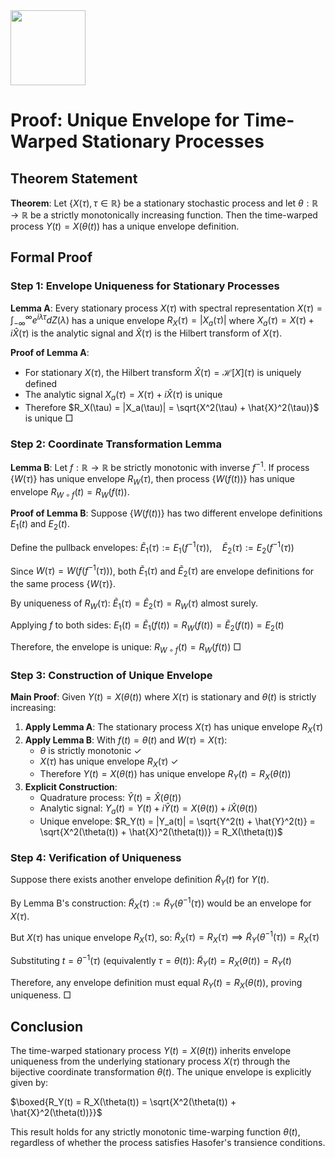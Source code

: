 <img src="https://r2cdn.perplexity.ai/pplx-full-logo-primary-dark%402x.png" class="logo" width="120"/>

# Proof: Unique Envelope for Time-Warped Stationary Processes

## Theorem Statement

**Theorem**: Let $\{X(\tau), \tau \in \mathbb{R}\}$ be a stationary stochastic process and let $\theta: \mathbb{R} \to \mathbb{R}$ be a strictly monotonically increasing function. Then the time-warped process $Y(t) = X(\theta(t))$ has a unique envelope definition.

## Formal Proof

### Step 1: Envelope Uniqueness for Stationary Processes

**Lemma A**: Every stationary process $X(\tau)$ with spectral representation
$X(\tau) = \int_{-\infty}^{\infty} e^{i\lambda \tau} dZ(\lambda)$
has a unique envelope $R_X(\tau) = |X_a(\tau)|$ where $X_a(\tau) = X(\tau) + i\hat{X}(\tau)$ is the analytic signal and $\hat{X}(\tau)$ is the Hilbert transform of $X(\tau)$.

**Proof of Lemma A**:

- For stationary $X(\tau)$, the Hilbert transform $\hat{X}(\tau) = \mathcal{H}[X](\tau)$ is uniquely defined
- The analytic signal $X_a(\tau) = X(\tau) + i\hat{X}(\tau)$ is unique
- Therefore $R_X(\tau) = |X_a(\tau)| = \sqrt{X^2(\tau) + \hat{X}^2(\tau)}$ is unique □


### Step 2: Coordinate Transformation Lemma

**Lemma B**: Let $f: \mathbb{R} \to \mathbb{R}$ be strictly monotonic with inverse $f^{-1}$. If process $\{W(\tau)\}$ has unique envelope $R_W(\tau)$, then process $\{W(f(t))\}$ has unique envelope $R_{W \circ f}(t) = R_W(f(t))$.

**Proof of Lemma B**:
Suppose $\{W(f(t))\}$ has two different envelope definitions $E_1(t)$ and $E_2(t)$.

Define the pullback envelopes:
$\tilde{E}_1(\tau) := E_1(f^{-1}(\tau)), \quad \tilde{E}_2(\tau) := E_2(f^{-1}(\tau))$

Since $W(\tau) = W(f(f^{-1}(\tau)))$, both $\tilde{E}_1(\tau)$ and $\tilde{E}_2(\tau)$ are envelope definitions for the same process $\{W(\tau)\}$.

By uniqueness of $R_W(\tau)$: $\tilde{E}_1(\tau) = \tilde{E}_2(\tau) = R_W(\tau)$ almost surely.

Applying $f$ to both sides:
$E_1(t) = \tilde{E}_1(f(t)) = R_W(f(t)) = \tilde{E}_2(f(t)) = E_2(t)$

Therefore, the envelope is unique: $R_{W \circ f}(t) = R_W(f(t))$ □

### Step 3: Construction of Unique Envelope

**Main Proof**:
Given $Y(t) = X(\theta(t))$ where $X(\tau)$ is stationary and $\theta(t)$ is strictly increasing:

1) **Apply Lemma A**: The stationary process $X(\tau)$ has unique envelope $R_X(\tau)$
2) **Apply Lemma B**: With $f(t) = \theta(t)$ and $W(\tau) = X(\tau)$:
    - $\theta$ is strictly monotonic ✓
    - $X(\tau)$ has unique envelope $R_X(\tau)$ ✓
    - Therefore $Y(t) = X(\theta(t))$ has unique envelope $R_Y(t) = R_X(\theta(t))$
3) **Explicit Construction**:
    - Quadrature process: $\hat{Y}(t) = \hat{X}(\theta(t))$
    - Analytic signal: $Y_a(t) = Y(t) + i\hat{Y}(t) = X(\theta(t)) + i\hat{X}(\theta(t))$
    - Unique envelope:
$R_Y(t) = |Y_a(t)| = \sqrt{Y^2(t) + \hat{Y}^2(t)} = \sqrt{X^2(\theta(t)) + \hat{X}^2(\theta(t))} = R_X(\theta(t))$

### Step 4: Verification of Uniqueness

Suppose there exists another envelope definition $\tilde{R}_Y(t)$ for $Y(t)$.

By Lemma B's construction: $\tilde{R}_X(\tau) := \tilde{R}_Y(\theta^{-1}(\tau))$ would be an envelope for $X(\tau)$.

But $X(\tau)$ has unique envelope $R_X(\tau)$, so:
$\tilde{R}_X(\tau) = R_X(\tau) \implies \tilde{R}_Y(\theta^{-1}(\tau)) = R_X(\tau)$

Substituting $t = \theta^{-1}(\tau)$ (equivalently $\tau = \theta(t)$):
$\tilde{R}_Y(t) = R_X(\theta(t)) = R_Y(t)$

Therefore, any envelope definition must equal $R_Y(t) = R_X(\theta(t))$, proving uniqueness. □

## Conclusion

The time-warped stationary process $Y(t) = X(\theta(t))$ inherits envelope uniqueness from the underlying stationary process $X(\tau)$ through the bijective coordinate transformation $\theta(t)$. The unique envelope is explicitly given by:

$\boxed{R_Y(t) = R_X(\theta(t)) = \sqrt{X^2(\theta(t)) + \hat{X}^2(\theta(t))}}$

This result holds for any strictly monotonic time-warping function $\theta(t)$, regardless of whether the process satisfies Hasofer's transience conditions.

